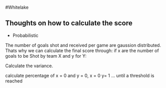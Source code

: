 #Whitelake


## Thoughts on how to calculate the score

- Probabilistic

The number of goals shot and received per game are gaussion distributed.
Thats why we  can calculate the final score through:
if x are the number of goals to be Shot by team X and y for Y:

Calculate the variance.

calculate percentage of x = 0 and y = 0, x = 0 y= 1 ... until a threshold is reached